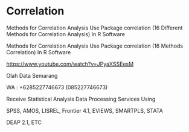 # Correlation
Methods for Correlation Analysis Use Package correlation (16 Different Methods for Correlation Analysis) In R Software

Methods for Correlation Analysis Use Package correlation (16 Methods Correlation) In R Software

https://www.youtube.com/watch?v=JPyaXSSEesM

Olah Data Semarang

WA : +6285227746673 (085227746673)

Receive Statistical Analysis Data Processing Services Using

SPSS, AMOS, LISREL, Frontier 4.1, EVIEWS, SMARTPLS, STATA

DEAP 2.1, ETC
